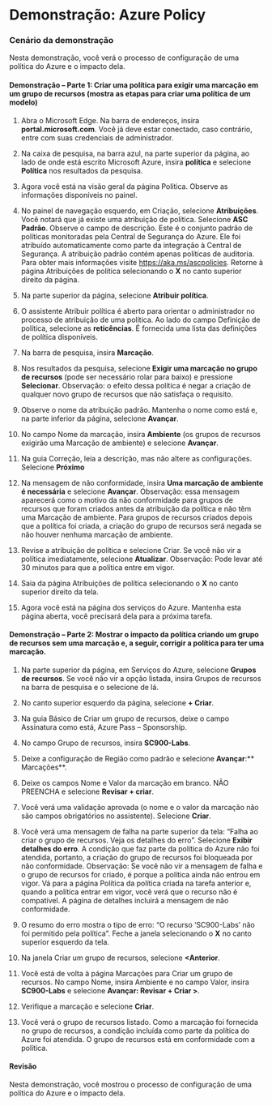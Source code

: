 ﻿---
Demo:
    title: 'Azure Policy'
    module: 'Módulo 4 – Lição 5: Descrever os recursos das soluções de conformidade da Microsoft: Descrever o Azure Policy'
---


# Demonstração: Azure Policy

### Cenário da demonstração
Nesta demonstração, você verá o processo de configuração de uma política do Azure e o impacto dela.

#### Demonstração – Parte 1: Criar uma política para exigir uma marcação em um grupo de recursos (mostra as etapas para criar uma política de um modelo)

1. Abra o Microsoft Edge. Na barra de endereços, insira **portal.microsoft.com**.  Você já deve estar conectado, caso contrário, entre com suas credenciais de administrador.

1. Na caixa de pesquisa, na barra azul, na parte superior da página, ao lado de onde está escrito Microsoft Azure, insira **política** e selecione **Política** nos resultados da pesquisa.

1. Agora você está na visão geral da página Política. Observe as informações disponíveis no painel.

1. No painel de navegação esquerdo, em Criação, selecione **Atribuições**.  Você notará que já existe uma atribuição de política. Selecione **ASC Padrão**.  Observe o campo de descrição. Este é o conjunto padrão de políticas monitoradas pela Central de Segurança do Azure. Ele foi atribuído automaticamente como parte da integração à Central de Segurança. A atribuição padrão contém apenas políticas de auditoria. Para obter mais informações visite https://aka.ms/ascpolicies.  Retorne à página Atribuições de política selecionando o **X** no canto superior direito da página.

1. Na parte superior da página, selecione **Atribuir política**.

1. O assistente Atribuir política é aberto para orientar o administrador no processo de atribuição de uma política.  Ao lado do campo Definição de política, selecione as **reticências**.  É fornecida uma lista das definições de política disponíveis.  

1. Na barra de pesquisa, insira **Marcação**.

1. Nos resultados da pesquisa, selecione **Exigir uma marcação no grupo de recursos** (pode ser necessário rolar para baixo) e pressione **Selecionar**.  Observação: o efeito dessa política é negar a criação de qualquer novo grupo de recursos que não satisfaça o requisito.  

1. Observe o nome da atribuição padrão.  Mantenha o nome como está e, na parte inferior da página, selecione **Avançar**.

1. No campo Nome da marcação, insira **Ambiente** (os grupos de recursos exigirão uma Marcação de ambiente) e selecione **Avançar**.  

1. Na guia Correção, leia a descrição, mas não altere as configurações. Selecione **Próximo**

1. Na mensagem de não conformidade, insira **Uma marcação de ambiente é necessária** e selecione **Avançar**. Observação: essa mensagem aparecerá como o motivo da não conformidade para grupos de recursos que foram criados antes da atribuição da política e não têm uma Marcação de ambiente.  Para grupos de recursos criados depois que a política foi criada, a criação do grupo de recursos será negada se não houver nenhuma marcação de ambiente.

1. Revise a atribuição de política e selecione Criar.  Se você não vir a política imediatamente, selecione **Atualizar**. Observação: Pode levar até 30 minutos para que a política entre em vigor.

1. Saia da página Atribuições de política selecionando o **X** no canto superior direito da tela.

1. Agora você está na página dos serviços do Azure.  Mantenha esta página aberta, você precisará dela para a próxima tarefa.

#### Demonstração – Parte 2:  Mostrar o impacto da política criando um grupo de recursos sem uma marcação e, a seguir, corrigir a política para ter uma marcação.

1. Na parte superior da página, em Serviços do Azure, selecione **Grupos de recursos**. Se você não vir a opção listada, insira Grupos de recursos na barra de pesquisa e o selecione de lá.

1. No canto superior esquerdo da página, selecione **+ Criar**.

1. Na guia Básico de Criar um grupo de recursos, deixe o campo Assinatura como está, Azure Pass – Sponsorship.

1. No campo Grupo de recursos, insira **SC900-Labs**.

1. Deixe a configuração de Região como padrão e selecione **Avançar**:** Marcações**.

1. Deixe os campos Nome e Valor da marcação em branco.  NÃO PREENCHA e selecione **Revisar + criar**.

1. Você verá uma validação aprovada (o nome e o valor da marcação não são campos obrigatórios no assistente). Selecione **Criar**.

1. Você verá uma mensagem de falha na parte superior da tela: “Falha ao criar o grupo de recursos. Veja os detalhes do erro”.  Selecione **Exibir detalhes do erro**. A condição que faz parte da política do Azure não foi atendida, portanto, a criação do grupo de recursos foi bloqueada por não conformidade. Observação: Se você não vir a mensagem de falha e o grupo de recursos for criado, é porque a política ainda não entrou em vigor.  Vá para a página Política da política criada na tarefa anterior e, quando a política entrar em vigor, você verá que o recurso não é compatível.  A página de detalhes incluirá a mensagem de não conformidade.

1. O resumo do erro mostra o tipo de erro: “O recurso ‘SC900-Labs’ não foi permitido pela política”.  Feche a janela selecionando o **X** no canto superior esquerdo da tela.


1. Na janela Criar um grupo de recursos, selecione **<Anterior**.

1. Você está de volta à página Marcações para Criar um grupo de recursos.  No campo Nome, insira Ambiente e no campo Valor, insira **SC900-Labs** e selecione **Avançar: Revisar + Criar >**.

1. Verifique a marcação e selecione **Criar**.

1. Você verá o grupo de recursos listado.  Como a marcação foi fornecida no grupo de recursos, a condição incluída como parte da política do Azure foi atendida.  O grupo de recursos está em conformidade com a política.

#### Revisão

Nesta demonstração, você mostrou o processo de configuração de uma política do Azure e o impacto dela.
